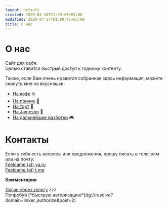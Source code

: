 ```yaml
---
layout: default
created: 2020-05-10T21:39:06+03:00
modified: 2020-07-17T01:00:41+03:00
title: О нас
---
```


# О нас

Сайт для себя.  
Целью ставится быстрый доступ к годному контенту.

Также, если Вам очень нравится собранная здесь информация, можете скинуть мне на вкусняшки:  
* [На кофе](https://t.me/feelpowerbot?start=tea) :coffee:  
* [На пончик](https://t.me/feelpowerbot?start=tea) :doughnut:
* [На торт](https://t.me/feelpowerbot?start=tea) :cake:
* [На Jameson](https://t.me/feelpowerbot?start=tea) :tumbler_glass:
* [На дальнейшие разботки](https://t.me/feelpowerbot?start=tea)  :video_game:

# Контакты

Если у тебя есть вопросы или предложения, прошу писать в телеграм или на почту:  
[Feelcame (at) ya.ru](mailto:feelcame@ya.ru)  
[Feelcame (at) t.me](https://t.me/feelcame)


**Комментарии**  
<script async src="https://comments.app/js/widget.js?2" data-comments-app-website="zuRUPyyL" data-limit="5"></script>  
<div class="bc-comments-footer">
    <div class="bc-comments-footer-content">
      <form class="bc-comment-form bc-new-comment-form">
        <input type="hidden" name="thread_id" value="Kr6L30uQ">
      </form>
      <div class="bc-comment-login">
        <div class="accent-bg-hover bc-comment-login-btn"><a href="tg://resolve?domain=linker_authorize&post=2">Логин через телегу</a> zzz</div>
      </div>
    </div>
  </div>
Попробуй  [*быструю авторизацию*](tg://resolve?domain=linker_authorize&post=2)
